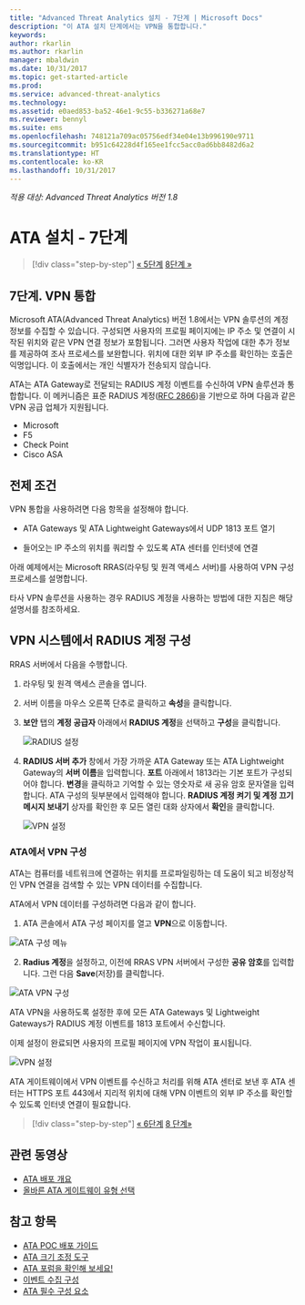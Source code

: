 ```yaml
---
title: "Advanced Threat Analytics 설치 - 7단계 | Microsoft Docs"
description: "이 ATA 설치 단계에서는 VPN을 통합합니다."
keywords: 
author: rkarlin
ms.author: rkarlin
manager: mbaldwin
ms.date: 10/31/2017
ms.topic: get-started-article
ms.prod: 
ms.service: advanced-threat-analytics
ms.technology: 
ms.assetid: e0aed853-ba52-46e1-9c55-b336271a68e7
ms.reviewer: bennyl
ms.suite: ems
ms.openlocfilehash: 748121a709ac05756edf34e04e13b996190e9711
ms.sourcegitcommit: b951c64228d4f165ee1fcc5acc0ad6bb8482d6a2
ms.translationtype: HT
ms.contentlocale: ko-KR
ms.lasthandoff: 10/31/2017
---
```

*적용 대상: Advanced Threat Analytics 버전 1.8*



# <a name="install-ata---step-7"></a>ATA 설치 - 7단계

>[!div class="step-by-step"]
[« 5단계](install-ata-step5.md)
[8단계 »](install-ata-step7.md)

## <a name="step-7-integrate-vpn"></a>7단계. VPN 통합

Microsoft ATA(Advanced Threat Analytics) 버전 1.8에서는 VPN 솔루션의 계정 정보를 수집할 수 있습니다. 구성되면 사용자의 프로필 페이지에는 IP 주소 및 연결이 시작된 위치와 같은 VPN 연결 정보가 포함됩니다. 그러면 사용자 작업에 대한 추가 정보를 제공하여 조사 프로세스를 보완합니다. 위치에 대한 외부 IP 주소를 확인하는 호출은 익명입니다. 이 호출에서는 개인 식별자가 전송되지 않습니다.

ATA는 ATA Gateway로 전달되는 RADIUS 계정 이벤트를 수신하여 VPN 솔루션과 통합합니다. 이 메커니즘은 표준 RADIUS 계정([RFC 2866](https://tools.ietf.org/html/rfc2866))을 기반으로 하며 다음과 같은 VPN 공급 업체가 지원됩니다.

-   Microsoft
-   F5
-   Check Point
-   Cisco ASA

## <a name="prerequisites"></a>전제 조건

VPN 통합을 사용하려면 다음 항목을 설정해야 합니다.

-   ATA Gateways 및 ATA Lightweight Gateways에서 UDP 1813 포트 열기

-   들어오는 IP 주소의 위치를 쿼리할 수 있도록 ATA 센터를 인터넷에 연결

아래 예제에서는 Microsoft RRAS(라우팅 및 원격 액세스 서버)를 사용하여 VPN 구성 프로세스를 설명합니다.

타사 VPN 솔루션을 사용하는 경우 RADIUS 계정을 사용하는 방법에 대한 지침은 해당 설명서를 참조하세요.

## <a name="configure-radius-accounting-on-the-vpn-system"></a>VPN 시스템에서 RADIUS 계정 구성

RRAS 서버에서 다음을 수행합니다.
 
1.  라우팅 및 원격 액세스 콘솔을 엽니다.
2.  서버 이름을 마우스 오른쪽 단추로 클릭하고 **속성**을 클릭합니다.
3.  **보안** 탭의 **계정 공급자** 아래에서 **RADIUS 계정**을 선택하고 **구성**을 클릭합니다.

    ![RADIUS 설정](./media/radius-setup.png)

4.  **RADIUS 서버 추가** 창에서 가장 가까운 ATA Gateway 또는 ATA Lightweight Gateway의 **서버 이름**을 입력합니다. **포트** 아래에서 1813라는 기본 포트가 구성되어야 합니다. **변경**을 클릭하고 기억할 수 있는 영숫자로 새 공유 암호 문자열을 입력합니다. ATA 구성의 뒷부분에서 입력해야 합니다. **RADIUS 계정 켜기 및 계정 끄기 메시지 보내기** 상자를 확인한 후 모든 열린 대화 상자에서 **확인**을 클릭합니다.
 
     ![VPN 설정](./media/vpn-set-accounting.png)
     
### <a name="configure-vpn-in-ata"></a>ATA에서 VPN 구성

ATA는 컴퓨터를 네트워크에 연결하는 위치를 프로파일링하는 데 도움이 되고 비정상적인 VPN 연결을 검색할 수 있는 VPN 데이터를 수집합니다.

ATA에서 VPN 데이터를 구성하려면 다음과 같이 합니다.

1.  ATA 콘솔에서 ATA 구성 페이지를 열고 **VPN**으로 이동합니다.
 
  ![ATA 구성 메뉴](./media/config-menu.png)

2.  **Radius 계정**을 설정하고, 이전에 RRAS VPN 서버에서 구성한 **공유 암호**를 입력합니다. 그런 다음 **Save**(저장)를 클릭합니다.
 

  ![ATA VPN 구성](./media/vpn.png)


ATA VPN을 사용하도록 설정한 후에 모든 ATA Gateways 및 Lightweight Gateways가 RADIUS 계정 이벤트를 1813 포트에서 수신합니다. 

이제 설정이 완료되면 사용자의 프로필 페이지에 VPN 작업이 표시됩니다.
 
   ![VPN 설정](./media/vpn-user.png)

ATA 게이트웨이에서 VPN 이벤트를 수신하고 처리를 위해 ATA 센터로 보낸 후 ATA 센터는 HTTPS 포트 443에서 지리적 위치에 대해 VPN 이벤트의 외부 IP 주소를 확인할 수 있도록 인터넷 연결이 필요합니다.





>[!div class="step-by-step"]
[« 6단계](install-ata-step5.md)
[8 단계»](install-ata-step7.md)



## <a name="related-videos"></a>관련 동영상
- [ATA 배포 개요](https://channel9.msdn.com/Shows/Microsoft-Security/Overview-of-ATA-Deployment-in-10-Minutes)
- [올바른 ATA 게이트웨이 유형 선택](https://channel9.msdn.com/Shows/Microsoft-Security/ATA-Deployment-Choose-the-Right-Gateway-Type)


## <a name="see-also"></a>참고 항목
- [ATA POC 배포 가이드](http://aka.ms/atapoc)
- [ATA 크기 조정 도구](http://aka.ms/atasizingtool)
- [ATA 포럼을 확인해 보세요!](https://social.technet.microsoft.com/Forums/security/home?forum=mata)
- [이벤트 수집 구성](configure-event-collection.md)
- [ATA 필수 구성 요소](ata-prerequisites.md)

